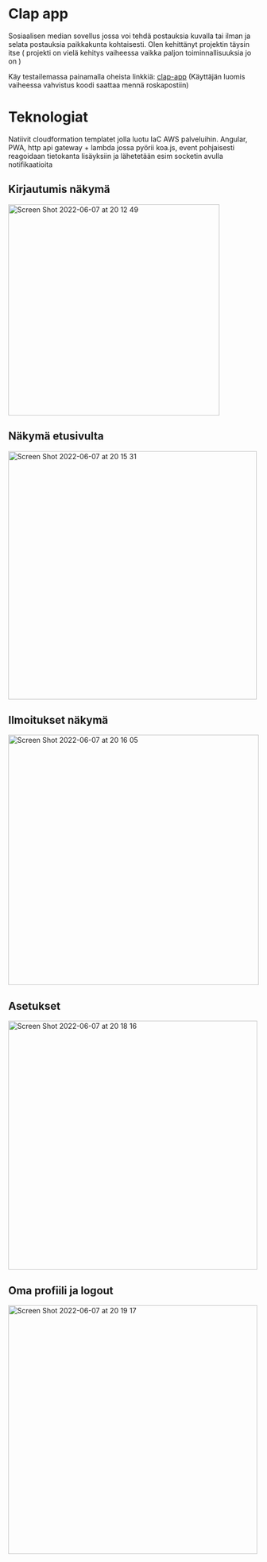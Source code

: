 # Clap app

Sosiaalisen median sovellus jossa voi tehdä postauksia kuvalla tai ilman ja selata postauksia paikkakunta kohtaisesti.
Olen kehittänyt projektin täysin itse ( projekti on vielä kehitys vaiheessa vaikka paljon toiminnallisuuksia jo on )

Käy testailemassa painamalla oheista linkkiä: [clap-app](https://clap-app.net/)
(Käyttäjän luomis vaiheessa vahvistus koodi saattaa mennä roskapostiin)

# Teknologiat
Natiivit cloudformation templatet jolla luotu IaC AWS palveluihin.
Angular, PWA, http api gateway + lambda jossa pyörii koa.js, event pohjaisesti reagoidaan tietokanta lisäyksiin ja lähetetään esim socketin avulla notifikaatioita

## Kirjautumis näkymä

<img width="425" alt="Screen Shot 2022-06-07 at 20 12 49" src="https://user-images.githubusercontent.com/42738047/172442689-75890e39-a05a-4911-ae88-a9347ed130e2.png">

## Näkymä etusivulta

<img width="500" alt="Screen Shot 2022-06-07 at 20 15 31" src="https://user-images.githubusercontent.com/42738047/172443290-4f3d8b3d-8e31-4383-bbae-1b66c3e957e6.png">

## Ilmoitukset näkymä

<img width="504" alt="Screen Shot 2022-06-07 at 20 16 05" src="https://user-images.githubusercontent.com/42738047/172443395-d8b3c3fe-7602-4965-9b69-b03cd48f4a0c.png">


## Asetukset
<img width="501" alt="Screen Shot 2022-06-07 at 20 18 16" src="https://user-images.githubusercontent.com/42738047/172443864-61af9a15-4e09-4b51-a132-a2a8ffd3dba3.png">

## Oma profiili ja logout 
<img width="501" alt="Screen Shot 2022-06-07 at 20 19 17" src="https://user-images.githubusercontent.com/42738047/172444029-9b5c4d92-71da-46fc-9f1e-22b45466204e.png">
